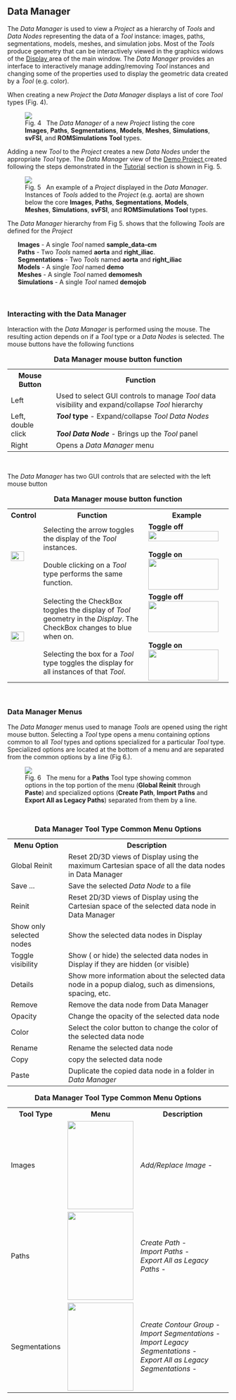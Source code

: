 
<h2 id="data_manager"> Data Manager </h2>

The <i> Data Manager </i> is used to view a <i>Project</i> as a hierarchy of <i>Tools</i> and <i>Data Nodes </i>
representing the data of a <i>Tool</i> instance: images, paths, segmentations, models, meshes, and simulation jobs. 
Most of the <i>Tools</i> produce geometry that can be interactively viewed in the graphics widows of the 
<a href="#display"> Display </a> area of the main window. The <i> Data Manager  </i> provides an interface to interactively 
manage adding/removing <i>Tool</i> instances and changing some of the properties used to display the geometric data created by a 
<i>Tool</i> (e.g. color).

When creating a new <i>Project</i> the <i> Data Manager </i> displays a list of core <i>Tool</i> types (Fig. 4).

<figure>
  <img class="svImg svImgSm"  src="documentation/quickguide/gui/images/data-manager-new-project.png">
  <figcaption class="svCaption">Fig. 4 &nbsp The <i>Data Manager</i> of a new <i>Project</i> listing 
      the core <b>Images</b>, <b>Paths</b>, <b>Segmentations</b>, <b>Models</b>, <b>Meshes</b>, <b>Simulations</b>, 
      <b>svFSI</b>, and <b>ROMSimulations</b> <b>Tool</b> types.
  </figcaption>
</figure>

Adding a new <i>Tool</i> to the <i>Project</i> creates a new <i>Data Nodes </i> under the appropriate <i>Tool</i> type.
The <i> Data Manager  </i> view of the
<a href="https://simtk.org/frs/download_confirm.php/file/5113/DemoProject.zip?group_id=930"> Demo Project </a>
created following the steps demonstrated in the <a href="#tutorial"> Tutorial</a> section is shown in Fig. 5.

<figure>
  <img class="svImg svImgSm"  src="documentation/quickguide/gui/images/demo-data-manager.png">
  <figcaption class="svCaption">Fig. 5 &nbsp An example of a <i>Project</i> displayed in the <i>Data Manager</i>.
      Instances of <i>Tools</i> added to the <i>Project</i> (e.g. aorta) are shown below the core <b>Images</b>, <b>Paths</b>,
      <b>Segmentations</b>, <b>Models</b>, <b>Meshes</b>, <b>Simulations</b>, <b>svFSI</b>, and
      <b>ROMSimulations</b> <b>Tool</b> types.
  </figcaption>
</figure>

The <i> Data Manager  </i> hierarchy from Fig 5. shows that the following <i>Tools</i> are defined for the <i>Project</i>

<ul style="list-style-type:none;">
  <li> <b>Images</b> - A single <i>Tool</i> named <b>sample_data-cm</b>
  <li> <b>Paths</b> - Two <i>Tools</i> named <b>aorta</b> and <b>right_iliac</b>.
  <li> <b>Segmentations</b> - Two <i>Tools</i> named <b>aorta</b> and <b>right_iliac</b>
  <li> <b>Models</b> - A single <i>Tool</i> named <b>demo</b>
  <li> <b>Meshes</b> - A single <i>Tool</i> named <b>demomesh</b>
  <li> <b>Simulations</b> - A single <i>Tool</i> named <b>demojob</b>
</ul>
<br>


<h3 id="data_manager_interaction"> Interacting with the Data Manager </h3>

Interaction with the <i> Data Manager  </i> is performed using the mouse. The resulting action depends on if a
<i>Tool</i> type or a <i>Data Nodes</i> is selected. The mouse buttons have the following functions 

<table class="table table-bordered" style="width:100%">
  <caption> <b> Data Manager mouse button function </b> </caption>
  <tr>
    <th> Mouse Button </th>
    <th> Function </th>
  </tr>

  <tr>
    <td> Left </td>
    <td> Used to select GUI controls to manage <i>Tool</i> data visibility and expand/collapse <i>Tool</i> hierarchy </td>
  </tr>

  <tr>
    <td> Left, double click </td>
    <td> 
      <b> <i>Tool</i> type</b> - Expand/collapse <i>Tool</i> <i>Data Nodes</i> <br><br>
      <b> <i>Tool</i> <i>Data Node</i> </b> - Brings up the <i>Tool</i> panel  </td>
     </td>
  </tr>

  <tr>
    <td> Right </td>
    <td> Opens a <i>Data Manager</i> menu
  </tr>

</table>
<br>


The <i> Data Manager  </i> has two GUI controls that are selected with the left mouse button

<table class="table table-bordered" style="width:100%">
  <caption> <b> Data Manager mouse button function </b> </caption>
  <tr>
    <th> Control </th>
    <th> Function </th>
    <th> Example </th>
  </tr>

  <tr>
    <td> 
      <img src="documentation/quickguide/gui/images/data-manager-gui-control-arrow-1.png" width="30" height="22">
    </td>
    <td> Selecting the arrow toggles the display of the <i>Tool</i> instances. <br><br>
         Double clicking on a <i>Tool</i> type performs the same function.
    </td>
    <td> 
      <b> Toggle off</b><img src="documentation/quickguide/gui/images/data-manager-gui-control-arrow-2.png" width="160" height="23"> <br> <br>
      <b> Toggle on</b> <img src="documentation/quickguide/gui/images/data-manager-gui-control-arrow-3.png" width="160" height="70">
    </td>
  </tr>

  <tr>
    <td> 
      <img src="documentation/quickguide/gui/images/data-manager-gui-control-box-1.png" width="30" height="22">
    </td>
    <td> Selecting the CheckBox toggles the display of <i>Tool</i> geometry in the <i>Display</i>. 
         The CheckBox changes to blue when on. <br> <br>
         Selecting the box for a <i>Tool</i> type toggles the display for all instances of that <i>Tool</i>.
    </td>
    <td> 
      <b> Toggle off</b><img src="documentation/quickguide/gui/images/data-manager-gui-control-box-3.png" width="160" height="70"> <br> <br>
      <b> Toggle on</b> <img src="documentation/quickguide/gui/images/data-manager-gui-control-box-2.png" width="160" height="70">
    </td>
  </tr>
</table> 
<br>


<h3 id="data_manager_menu"> Data Manager Menus </h3>

The <i> Data Manager  </i> menus used to manage <i>Tools</i> are opened using the right mouse button. Selecting a <i>Tool</i> type
opens a menu containing options common to all <i>Tool</i> types and options specialized for a particular <i>Tool</i> type. 
Specialized options are located at the bottom of a menu and are separated from the common options by a line (Fig 6.).

<figure>
  <img class="svImg svImgLg"  src="documentation/quickguide/gui/images/data-manager-type-menu.png"> 
  <figcaption class="svCaption"> Fig. 6 &nbsp The menu for a <b>Paths</b> Tool type showing common options in the top portion
                                 of the menu (<b>Global Reinit</b> through <b>Paste</b>) and specialized options (<b>Create Path</b>,
                                 <b>Import Paths</b> and <b>Export All as Legacy Paths</b>) separated from them by a line. 
  </figcaption>
</figure>
<br>


<table class="table table-bordered" style="width:100%">
  <caption> <b> Data Manager Tool Type Common Menu Options</b> </caption>
  <tr>
    <th> Menu Option </th>
    <th> Description </th>
  </tr>

  <tr>
    <td>Global Reinit</td>
    <td>Reset 2D/3D views of Display using the maximum Cartesian space of all the data nodes in Data Manager </td>
  </tr>

  <tr>
    <td> Save ... </td>
    <td> Save the selected <i>Data Node</i> to a file </td>
  </tr>

  <tr>
    <td> Reinit </td>
    <td> Reset 2D/3D views of Display using the Cartesian space of the selected data node in Data Manager </td>
  </tr>

  <tr>
    <td> Show only selected nodes </td>
    <td> Show the selected data nodes in Display </td>
  </tr>

  <tr>
    <td> Toggle visibility </td>
    <td> Show ( or hide) the selected data nodes in Display if they are hidden (or visible) </td>
  </tr>

  <tr>
    <td> Details</td>
    <td> Show more information about the selected data node in a popup dialog, such as dimensions, spacing, etc. </td>
  </tr>

  <tr>
    <td> Remove</td>
    <td> Remove the data node from Data Manager </td>
  </tr>

  <tr>
    <td> Opacity</td>
    <td> Change the opacity of the selected data node </td>
  </tr>

  <tr>
    <td> Color</td>
    <td> Select the color button to change the color of the selected data node </td>
  </tr>

 <tr>
    <td> Rename</td>
    <td> Rename the selected data node </td>
  </tr>

 <tr>
    <td> Copy</td>
    <td> copy the selected data node </td>
  </tr>

 <tr>
    <td> Paste</td>
    <td> Duplicate the copied data node in a folder in <i>Data Manager</i> </td>
  </tr>

</table>


<table class="table table-bordered" style="width:100%">
  <caption> <b> Data Manager Tool Type Common Menu Options</b> </caption>
  <tr>
    <th> Tool Type </th>
    <th> Menu </th>
    <th> Description </th>
  </tr>

  <tr>
    <td> Images </td>
    <td> <img src="documentation/quickguide/gui/images/data-manager-image-type-menu.png" width="150" height="200"> </td>
    <td> 
      <i>Add/Replace Image</i> - 
    </td> 
  </tr>

  <tr>
    <td> Paths </td>
    <td> <img src="documentation/quickguide/gui/images/data-manager-paths-type-menu.png" width="150" height="200"> </td>
    <td>
      <i> Create Path </i> - <br>
      <i> Import Paths </i> - <br>
      <i> Export All as Legacy Paths </i> -
    </td> 
  </tr>


  <tr>
    <td> Segmentations </td>
    <td> <img src="documentation/quickguide/gui/images/data-manager-seg-type-menu.png" width="150" height="200"> </td>
    <td>
      <i> Create Contour Group </i> - <br>
      <i> Import Segmentations </i> - <br>
      <i> Import Legacy Segmentations </i> - <br>
      <i> Export All as Legacy Segmentations </i> -
    </td>
  </tr>


</table>

